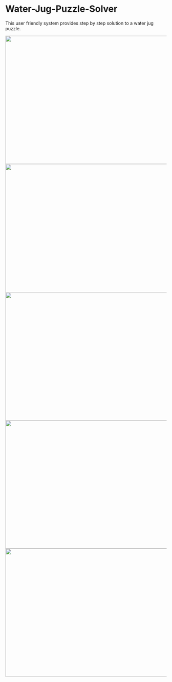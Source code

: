 # Water-Jug-Puzzle-Solver
This user friendly system provides step by step solution to a water jug puzzle.

<img src="http://i.imgur.com/WQpjuFW.png" height=400 width=550>
<img src="http://i.imgur.com/nPkVRHL.png" height=400 width=550>
<img src="http://i.imgur.com/uuxPvix.png" height=400 width=550>
<img src="http://i.imgur.com/4hk9BjD.png" height=400 width=550>
<img src="http://i.imgur.com/k50vRkO.png" height=400 width=550>

